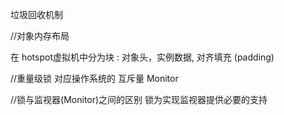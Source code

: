 垃圾回收机制


//对象内存布局

在 hotspot虚拟机中分为块 : 
对象头，实例数据, 对齐填充 (padding)


//重量级锁  对应操作系统的 互斥量 
Monitor 

//锁与监视器(Monitor)之间的区别
锁为实现监视器提供必要的支持


